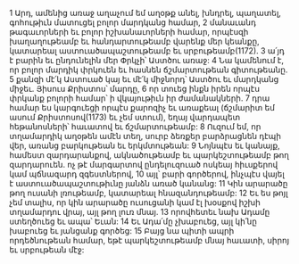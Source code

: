 1 Արդ, ամենից առաջ աղաչում եմ աղօթք անել, խնդրել, պաղատել, գոհութիւն մատուցել բոլոր մարդկանց համար, 2 մանաւանդ թագաւորների եւ բոլոր իշխանաւորների համար, որպէսզի խաղաղութեամբ եւ հանդարտութեամբ վարենք մեր կեանքը, կատարեալ աստուածապաշտութեամբ եւ սրբութեամբ(1172). 3 ա՛յդ է բարին եւ ընդունելին մեր Փրկչի՝ Աստծու առաջ: 4 Նա կամենում է, որ բոլոր մարդիկ փրկուեն եւ հասնեն ճշմարտութեան գիտութեանը. 5 քանզի մէ՛կ Աստուած կայ եւ մէ՛կ միջնորդ՝ Աստծու եւ մարդկանց միջեւ. Յիսուս Քրիստոս՝ մարդը, 6 որ տուեց ինքն իրեն որպէս փրկանք բոլորի համար՝ ի վկայութիւն իր ժամանակների. 7 դրա համար ես կարգուեցի որպէս քարոզիչ եւ առաքեալ (ճշմարիտ եմ ասում Քրիստոսով(1173) եւ չեմ ստում), եղայ վարդապետ հեթանոսների՝ հաւատով եւ ճշմարտութեամբ:
8 Ուզում եմ, որ տղամարդիկ աղօթեն ամէն տեղ, սուրբ ձեռքեր բարձրացնեն դէպի վեր, առանց բարկութեան եւ երկմտութեան:
9 Նոյնպէս եւ կանայք, համեստ զարդարանքով, ակնածութեամբ եւ պարկեշտութեամբ թող զարդարուեն. ոչ թէ մարգարտով ընդելուզուած ոսկեայ հիւսքերով կամ պճնազարդ զգեստներով, 10 այլ՝ բարի գործերով, ինչպէս վայել է աստուածապաշտութիւնը յանձն առած կանանց: 11 Կին արարածը թող ուսանի լռութեամբ, կատարեալ հնազանդութեամբ: 12 Եւ ես թոյլ չեմ տալիս, որ կին արարածը ուսուցանի կամ էլ խօսքով իշխի տղամարդու վրայ, այլ թող լուռ մնայ. 13 որովհետեւ նախ Ադամը ստեղծուեց եւ ապա՝ Եւան: 14 Եւ Ադա՛մը չխաբուեց, այլ կի՛նը խաբուեց եւ յանցանք գործեց: 15 Բայց նա պիտի ապրի որդեծնութեան համար, եթէ պարկեշտութեամբ մնայ հաւատի, սիրոյ եւ սրբութեան մէջ:
